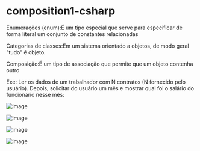 # composition1-csharp

Enumerações (enum):É um tipo especial que serve para especificar de 
forma literal um conjunto de constantes relacionadas

Categorias de classes:Em um sistema orientado a objetos, de modo geral "tudo" é objeto.

Composição:É um tipo de associação que permite que um objeto contenha outro

Exe: Ler os dados de um trabalhador com N contratos (N fornecido pelo usuário). Depois, 
solicitar do usuário um mês e mostrar qual foi o salário do funcionário nesse mês:


![image](https://user-images.githubusercontent.com/99348004/159376890-d63aec9c-a7d5-427c-82c8-776c76a6e3e3.png)

![image](https://user-images.githubusercontent.com/99348004/159377002-6e9bbbc8-d005-4cc5-82dc-f739a39febdd.png)

![image](https://user-images.githubusercontent.com/99348004/159377090-b15ea759-68b6-4532-bf03-66b4b338123c.png)

![image](https://user-images.githubusercontent.com/99348004/159377131-9cfab67b-448b-4b79-b263-71da5aad5dec.png)




